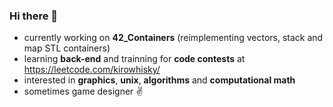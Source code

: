### Hi there 👋

- currently working on **42_Containers** (reimplementing vectors, stack and map STL containers)
- learning **back-end** and trainning for **code contests** at https://leetcode.com/kirowhisky/
- interested in **graphics**, **unix**, **algorithms** and **computational math**
- sometimes game designer ✌️

